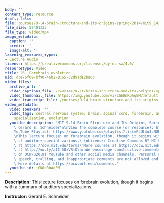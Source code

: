 ```yaml
---
body: ''
content_type: resource
draft: false
file: courses/9-14-brain-structure-and-its-origins-spring-2014/mit9_14s14_lec26_360p_16_9.mp4
file_size: 59401333
file_type: video/mp4
image_metadata:
  caption: ''
  credit: ''
  image-alt: ''
learning_resource_types:
- Lecture Audio
license: https://creativecommons.org/licenses/by-nc-sa/4.0/
resourcetype: Video
title: 26. Forebrain evolution
uid: dbe76f09-bf90-46b2-8165-32d91d12ba6c
video_files:
  archive_url: ''
  video_captions_file: /courses/9-14-brain-structure-and-its-origins-spring-2014/mit9_14s14_lec26_captions.vtt
  video_thumbnail_file: https://img.youtube.com/vi/iGW0nRbAqEM/default.jpg
  video_transcript_file: /courses/9-14-brain-structure-and-its-origins-spring-2014/mit9_14s14_lec26_transcript.pdf
video_metadata:
  video_speakers: ''
  video_tags: central nervous system, brain, spinal cord, forebrain, auditory system,
    specialization, evolution
  youtube_description: "MIT 9.14 Brain Structure and Its Origins, Spring 2014\nInstructor:\
    \ Gerard E. Schneider\n\nView the complete course (or resource): https://ocw.mit.edu/9-14S14\n\
    YouTube Playlist: https://www.youtube.com/playlist?list=PLUl4u3cNGP62ABe0O-0qtaHHxyKQi1ZwR\n\
    \nThis lecture focuses on forebrain evolution, though it begins with a summary\
    \ of auditory specializations.\n\nLicense: Creative Commons BY-NC-SA\nMore information\
    \ at https://ocw.mit.edu/terms\nMore courses at https://ocw.mit.edu\nSupport OCW\
    \ at http://ow.ly/a1If50zVRlQ\n\nWe encourage constructive comments and discussion\
    \ on OCW\u2019s YouTube and other social media channels. Personal attacks, hate\
    \ speech, trolling, and inappropriate comments are not allowed and may be removed.\
    \ More details at https://ocw.mit.edu/comments."
  youtube_id: iGW0nRbAqEM
---
```

**Description:** This lecture focuses on forebrain evolution, though it begins with a summary of auditory specializations.

**Instructor:** Gerard E. Schneider